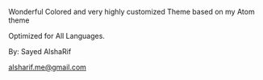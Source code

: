 Wonderful Colored and very highly customized Theme based on my Atom theme

Optimized for All Languages.

By: Sayed AlshaRif

alsharif.me@gmail.com
